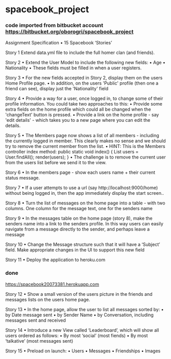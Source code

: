 # spacebook_project 
### code imported from bitbucket account https://bitbucket.org/oborogri/spacebook_project ###

Assignment Specification
• 15 Spacebook ‘Stories’

Story 1
Extend data.yml file to include the full
homer clan (and friends). 

Story 2
• Extend the User Model to include the following new fields:
• Age
• Nationality
• These fields must be filled in when a user registers.

Story 3
• For the new fields accepted in Story 2, display them on the users Home
Profile page.
• In addition, on the users 'Public' profile (then one a friend can see),
display just the 'Nationality' field

Story 4
• Provide a way for a user, once logged in, to change some of their profile
information. You could take two approaches to this:
• Provide some extra fields on the home profile which could all be changed
when the 'changeText' button is pressed.
• Provide a link on the home profile - say 'edit details' - which takes you to a
new page where you can edit the details.

Story 5
• The Members page now shows a list of all members - including the
currently logged in member. This clearly makes no sense and we should
try to remove the current member from the list.
• HINT: This is the Members controller index method:
 public static void index()
 {
 List<User> users = User.findAll();
 render(users);
 }
• The challenge is to remove the current user from the users list before we
send it to the view. 

Story 6
• In the members page - show each users name + their current status
message.

Story 7
• If a user attempts to use a url (say http://localhost:9000/home) without
being logged in, then the app immediately display the start screen..

Story 8
• Turn the list of messages on the home page into a table - with two
columns. One column for the message text, one for the senders name

Story 9
• In the messages table on the home page (story 8), make the senders name
into a link to the senders profile. In this way users can easily navigate from
a message directly to the sender, and perhaps leave a message

Story 10
• Change the Message structure such that it will have a ‘Subject’ field.
Make appropriate changes in the UI to support this new field

Story 11
• Deploy the application to heroku.com 
### done ###
https://spacebook20073381.herokuapp.com

Story 12
• Show a small version of the users picture in the friends and messages
lists on the users home page.

Story 13
• In the home page, allow the user to list all messages sorted by:
• by Date message sent
• by Sender Name
• by Conversation, including messages sent and received 

Story 14
• Introduce a new View called ‘Leaderboard’, which will show all users ordered
as follows:
• By most ‘social’ (most fiends)
• By most ‘talkative’ (most messages sent)

Story 15
• Preload on launch:
• Users
• Messages
• Friendships
• Images
 
 
